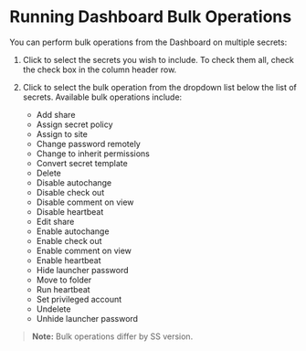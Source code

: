 [title]: # (Running Dashboard Bulk Operations)
[tags]: # (Bulk Operations, Dashboard)
[priority]: # (1000)

# Running Dashboard Bulk Operations

You can perform bulk operations from the Dashboard on multiple secrets:

1. Click to select the secrets you wish to include. To check them all, check the check box in the column header row.

1. Click to select the bulk operation from the dropdown list below the list of secrets. Available bulk operations include:

   - Add share
   - Assign secret policy
   - Assign to site
   - Change password remotely
   - Change to inherit permissions
   - Convert secret template
   - Delete
   - Disable autochange
   - Disable check out
   - Disable comment on view
   - Disable heartbeat
   - Edit share
   - Enable autochange
   - Enable check out
   - Enable comment on view
   - Enable heartbeat
   - Hide launcher password
   - Move to folder
   - Run heartbeat
   - Set privileged account
   - Undelete
   - Unhide launcher password

> **Note:** Bulk operations differ by SS version.
